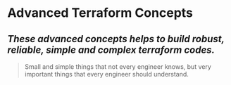 # Advanced Terraform Concepts

## _These advanced concepts helps to build robust, reliable, simple and complex terraform codes._


> Small and simple things that not every engineer knows,
> but very important things that every engineer should understand.
